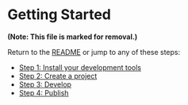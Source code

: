 # Getting Started

**(Note: This file is marked for removal.)**

Return to the [README](../README.md) or jump to any of these steps:
* [Step 1: Install your development tools](Installation.md)
* [Step 2: Create a project](CreateProject.md)
* [Step 3: Develop](Develop.md)
* [Step 4: Publish](Publish.md)
